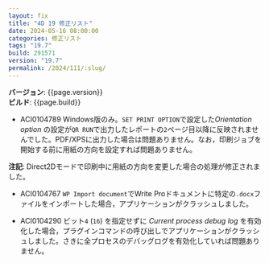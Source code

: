 ```yaml
---
layout: fix
title: "4D 19 修正リスト"
date: 2024-05-16 08:00:00
categories: 修正リスト
tags: "19.7"
build: 291571
version: "19.7"
permalink: /2024/111/:slug/
---
```


**バージョン**: {{page.version}}  
**ビルド**: {{page.build}} 

* ACI0104789 Windows版のみ。`SET PRINT OPTION`で設定した*Orientation option* の設定が`QR RUN`で出力したレポートの`2`ページ目以降に反映されませんでした。PDF/XPSに出力した場合は問題ありません。なお，印刷ジョブを開始する前に用紙の方向を設定すれば問題ありません。

**注記**: Direct2Dモードで印刷中に用紙の方向を変更した場合の処理が修正されました。

* ACI0104767 `WP Import document`でWrite Proドキュメントに特定の`.docx`ファイルをインポートした場合，アプリケーションがクラッシュしました。

* ACI0104290 ビット`4` (`16`) を指定せずに *Current process debug log* を有効化した場合，プラグインコマンドの呼び出しでアプリケーションがクラッシュしました。さきに全プロセスのデバッグログを有効化していれば問題ありません。